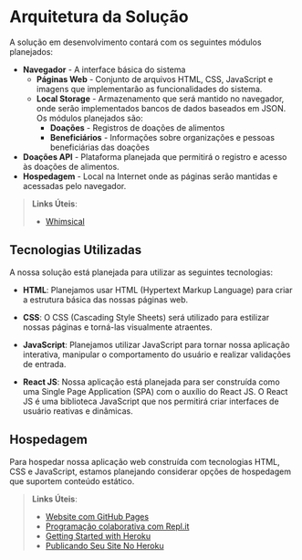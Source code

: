 # Arquitetura da Solução

<!--<span style="color:red">Pré-requisitos: <a href="3-Projeto de Interface.md"> Projeto de Interface</a></span>

Definição de como o software é estruturado em termos dos componentes que fazem parte da solução e do ambiente de hospedagem da aplicação.

## Diagrama de componentes

Diagrama que permite a modelagem física de um sistema, através da visão dos seus componentes e relacionamentos entre os mesmos.

Exemplo:

Os componentes que fazem parte da solução são apresentados na Figura XX.

![Diagrama de Componentes](img/componentes.png)
<center>Figura XX - Arquitetura da Solução</center>-->

A solução em desenvolvimento contará com os seguintes módulos planejados:
- **Navegador** - A interface básica do sistema
  - **Páginas Web** - Conjunto de arquivos HTML, CSS, JavaScript e imagens que implementarão as funcionalidades do sistema.
   - **Local Storage** - Armazenamento que será mantido no navegador, onde serão implementados bancos de dados baseados em JSON. Os módulos planejados são:
     - **Doações** - Registros de doações de alimentos
     - **Beneficiários** - Informações sobre organizações e pessoas beneficiárias das doações
 - **Doações API** - Plataforma planejada que permitirá o registro e acesso às doações de alimentos.
 - **Hospedagem** - Local na Internet onde as páginas serão mantidas e acessadas pelo navegador.

<!--A solução implementada conta com os seguintes módulos:
- **Navegador** - Interface básica do sistema
  - **Páginas Web** - Conjunto de arquivos HTML, CSS, JavaScript e imagens que implementam as funcionalidades do sistema.
   - **Local Storage** - armazenamento mantido no Navegador, onde são implementados bancos de dados baseados em JSON. São eles:
     - **Canais** - seções de notícias apresentadas
     - **Comentários** - registro de opiniões dos usuários sobre as notícias
     - **Preferidas** - lista de notícias mantidas para leitura e acesso posterior
 - **News API** - plataforma que permite o acesso às notícias exibidas no site.
 - **Hospedagem** - local na Internet onde as páginas são mantidas e acessadas pelo navegador.-->

> **Links Úteis**:
>
> - [Whimsical](https://whimsical.com/)

<!--Inclua um diagrama da solução e descreva os módulos e as tecnologias que fazem parte da solução. Discorra sobre o diagrama.

A imagem a seguir ilustra a o fluxo do usuário em nossa solução. Assim
que o usuário entra na plataforma, ele é apresentado à tela inicial
(Tela 1) onde ele é confrontado com as opões de editar seu perfil ou
então visualizar sua galeria.

Caso ele opte por seguir pelo primeiro caminho (Editar Perfil), ele é
redirecionado para a tela de edição de perfil (Tela 2), onde pode
atualizar seus dados cadastrais. Nessa tela, o usuário também pode
escolher para editar sua foto de perfil. Ao selecionar essa opção, ele é
redirecionado para a Tela 3, onde ele a imagem expandida do perfil do
usuário é mostrado. Ao selecionar a opção para atualizar a imagem, uma
nova janela abre pedindo para o usuário fazer o upload da nova foto.
Assim que o processo termina um pop-up exibe o status para o usuário
(Tela 4) e o usuário é redirecionado para a Tela 2.

Caso o usuário opte seguir pelo segundo caminho (Visualizar Galeria) ele
é redirecionado para a Tela 5 com todas as fotos que o usuário possui. O
usuário pode clicar em um post qualquer para visualizar os detalhes do
post (Tela 6). Nessa tela, ele pode então escolher editar o post, sendo
redirecionado para a Tela 7. Ao editar as informações, o usuário pode
escolher salvar ou deletar o post. Em ambos os casos o status é
notificado para o usuário (Tela 8) e em seguida ele é redirecionado
para a Tela 2.

![Exemplo de UserFlow](img/userflow.jpg)-->


## Tecnologias Utilizadas

A nossa solução está planejada para utilizar as seguintes tecnologias:

- **HTML**: Planejamos usar HTML (Hypertext Markup Language) para criar a estrutura básica das nossas páginas web.

- **CSS**: O CSS (Cascading Style Sheets) será utilizado para estilizar nossas páginas e torná-las visualmente atraentes.

- **JavaScript**: Planejamos utilizar JavaScript para tornar nossa aplicação interativa, manipular o comportamento do usuário e realizar validações de entrada.

- **React JS**: Nossa aplicação está planejada para ser construída como uma Single Page Application (SPA) com o auxílio do React JS. O React JS é uma biblioteca JavaScript que nos permitirá criar interfaces de usuário reativas e dinâmicas.

<!--Descreva aqui qual(is) tecnologias você vai usar para resolver o seu problema, ou seja, implementar a sua solução. Liste todas as tecnologias envolvidas, linguagens a serem utilizadas, serviços web, frameworks, bibliotecas, IDEs de desenvolvimento, e ferramentas.

Apresente também uma figura explicando como as tecnologias estão relacionadas ou como uma interação do usuário com o sistema vai ser conduzida, por onde ela passa até retornar uma resposta ao usuário.-->


## Hospedagem

Para hospedar nossa aplicação web construída com tecnologias HTML, CSS e JavaScript, estamos planejando considerar opções de hospedagem que suportem conteúdo estático. 

> **Links Úteis**:
>
> - [Website com GitHub Pages](https://pages.github.com/)
> - [Programação colaborativa com Repl.it](https://repl.it/)
> - [Getting Started with Heroku](https://devcenter.heroku.com/start)
> - [Publicando Seu Site No Heroku](http://pythonclub.com.br/publicando-seu-hello-world-no-heroku.html)
